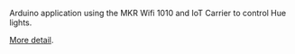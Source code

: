 Arduino application using the MKR Wifi 1010 and IoT Carrier to control Hue lights.

[More detail](https://paul-bruffett.medium.com/an-arduino-hue-controller-37928170b104).